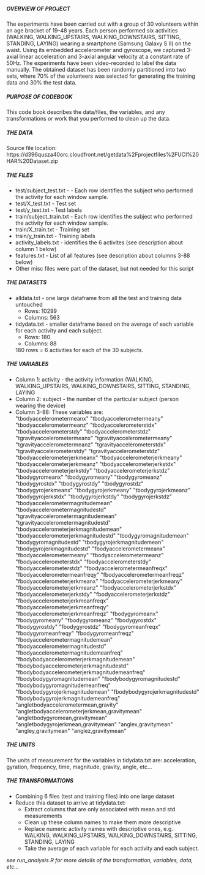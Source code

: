<H5>OVERVIEW OF PROJECT</H5>
The experiments have been carried out with a group of 30 volunteers within an age bracket of 19-48 years. Each person performed six activities (WALKING, WALKING_UPSTAIRS, WALKING_DOWNSTAIRS, SITTING, STANDING, LAYING) wearing a smartphone (Samsung Galaxy S II) on the waist. Using its embedded accelerometer and gyroscope, we captured 3-axial linear acceleration and 3-axial angular velocity at a constant rate of 50Hz. The experiments have been video-recorded to label the data manually. The obtained dataset has been randomly partitioned into two sets, where 70% of the volunteers was selected for generating the training data and 30% the test data.
<H5>PURPOSE OF CODEBOOK</H5>
This code book describes the data/files, the variables, and any transformations or work that you performed to clean up the data.
<H5>THE DATA</H5>
Source file location: https://d396qusza40orc.cloudfront.net/getdata%2Fprojectfiles%2FUCI%20HAR%20Dataset.zip
<H5>THE FILES</H5>
<ul>
<li>
test/subject_test.txt - - Each row identifies the subject who performed the activity for each window sample.
<li>
test/X_test.txt - Test set
<li>
test/y_test.txt - Test labels
<li>
train/subject_train.txt - Each row identifies the subject who performed the activity for each window sample.
<li>
train/X_train.txt - Training set
<li>
train/y_train.txt - Training labels
<li>
activity_labels.txt - identifies the 6 activites (see description about column 1 below)
<li>
features.txt - List of all features (see description about columns 3-88 below) 
<li>
Other misc files were part of the dataset, but not needed for this script
</ul>

<H5>THE DATASETS</H5>
<ul>
<li>
alldata.txt - one large dataframe from all the test and training data untouched
<ul>
<li>
Rows: 10299
<li>
Columns: 563
</ul>
<li>
tidydata.txt  - smaller dataframe based on the average of each variable for each activity and each subject.
<ul>
<li>
Rows: 180
<li>
Columns: 88
</ul>
180 rows = 6 activities for each of the 30 subjects.
</ul>
<H5>THE VARIABLES</H5>
<ul>
<li>
Column 1: activity - the activity information (WALKING, WALKING_UPSTAIRS, WALKING_DOWNSTAIRS, SITTING, STANDING, LAYING
<li>
Column 2: subject - the number of the particular subject (person wearing the device)
<li>
Column 3-88: These variables are:
<br>
"tbodyaccelerometermeanx" "tbodyaccelerometermeany" "tbodyaccelerometermeanz" "tbodyaccelerometerstdx" "tbodyaccelerometerstdy" "tbodyaccelerometerstdz" "tgravityaccelerometermeanx" "tgravityaccelerometermeany" "tgravityaccelerometermeanz" "tgravityaccelerometerstdx" "tgravityaccelerometerstdy" "tgravityaccelerometerstdz" "tbodyaccelerometerjerkmeanx" "tbodyaccelerometerjerkmeany" "tbodyaccelerometerjerkmeanz" "tbodyaccelerometerjerkstdx" "tbodyaccelerometerjerkstdy" "tbodyaccelerometerjerkstdz" "tbodygyromeanx" "tbodygyromeany" "tbodygyromeanz" "tbodygyrostdx" "tbodygyrostdy" "tbodygyrostdz" "tbodygyrojerkmeanx" "tbodygyrojerkmeany" "tbodygyrojerkmeanz" "tbodygyrojerkstdx" "tbodygyrojerkstdy" "tbodygyrojerkstdz" "tbodyaccelerometermagnitudemean" "tbodyaccelerometermagnitudestd" "tgravityaccelerometermagnitudemean" "tgravityaccelerometermagnitudestd" "tbodyaccelerometerjerkmagnitudemean" "tbodyaccelerometerjerkmagnitudestd" "tbodygyromagnitudemean" "tbodygyromagnitudestd" "tbodygyrojerkmagnitudemean" "tbodygyrojerkmagnitudestd" "fbodyaccelerometermeanx" "fbodyaccelerometermeany" "fbodyaccelerometermeanz" "fbodyaccelerometerstdx" "fbodyaccelerometerstdy" "fbodyaccelerometerstdz" "fbodyaccelerometermeanfreqx" "fbodyaccelerometermeanfreqy" "fbodyaccelerometermeanfreqz" "fbodyaccelerometerjerkmeanx" "fbodyaccelerometerjerkmeany" "fbodyaccelerometerjerkmeanz" "fbodyaccelerometerjerkstdx" "fbodyaccelerometerjerkstdy" "fbodyaccelerometerjerkstdz" "fbodyaccelerometerjerkmeanfreqx" "fbodyaccelerometerjerkmeanfreqy" "fbodyaccelerometerjerkmeanfreqz" "fbodygyromeanx" "fbodygyromeany" "fbodygyromeanz" "fbodygyrostdx" "fbodygyrostdy" "fbodygyrostdz" "fbodygyromeanfreqx" "fbodygyromeanfreqy" "fbodygyromeanfreqz" "fbodyaccelerometermagnitudemean" "fbodyaccelerometermagnitudestd" "fbodyaccelerometermagnitudemeanfreq" "fbodybodyaccelerometerjerkmagnitudemean" "fbodybodyaccelerometerjerkmagnitudestd" "fbodybodyaccelerometerjerkmagnitudemeanfreq" "fbodybodygyromagnitudemean" "fbodybodygyromagnitudestd" "fbodybodygyromagnitudemeanfreq" "fbodybodygyrojerkmagnitudemean" "fbodybodygyrojerkmagnitudestd" "fbodybodygyrojerkmagnitudemeanfreq" "angletbodyaccelerometermean,gravity" "angletbodyaccelerometerjerkmean,gravitymean" "angletbodygyromean,gravitymean" "angletbodygyrojerkmean,gravitymean" "anglex,gravitymean" "angley,gravitymean" "anglez,gravitymean"
</ul>

<H5>THE UNITS</H5>
The units of measurement for the variables in tidydata.txt are: acceleration, gyration, frequency, time, magnitude, gravity, angle, etc...
<H5>THE TRANSFORMATIONS</H5>
<ul>
<li>
Combining 6 files (test and training files) into one large dataset
<li>
Reduce this dataset to arrive at tidydata.txt:
<ul>
<li>
Extract columns that are only associated with mean and std measurements
<li>
Clean up these column names to make them more descriptive
<li>
Replace numeric activity names with descriptive ones, e.g. WALKING, WALKING_UPSTAIRS, WALKING_DOWNSTAIRS, SITTING, STANDING, LAYING
<li>
Take the average of each variable for each activity and each subject.
</ul>
</ul>

<i> see run_analysis.R for more details of the transformation, variables, data, etc... </i>

